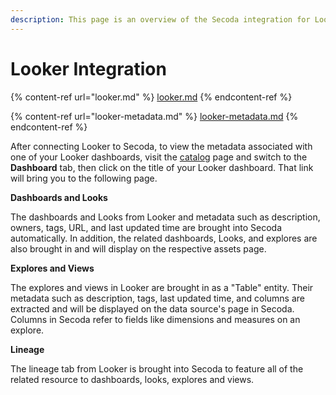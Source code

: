 ```yaml
---
description: This page is an overview of the Secoda integration for Looker
---
```


# Looker Integration

{% content-ref url="looker.md" %}
[looker.md](looker.md)
{% endcontent-ref %}

{% content-ref url="looker-metadata.md" %}
[looker-metadata.md](looker-metadata.md)
{% endcontent-ref %}

After connecting Looker to Secoda, to view the metadata associated with one of your Looker dashboards, visit the [catalog](https://app.secoda.co/catalog) page and switch to the **Dashboard** tab, then click on the title of your Looker dashboard. That link will bring you to the following page.

**Dashboards and Looks**

The dashboards and Looks from Looker and metadata such as description, owners, tags, URL, and last updated time are brought into Secoda automatically. In addition, the related dashboards, Looks, and explores are also brought in and will display on the respective assets page.

**Explores and Views**

The explores and views in Looker are brought in as a "Table" entity. Their metadata such as description, tags, last updated time, and columns are extracted and will be displayed on the data source's page in Secoda. Columns in Secoda refer to fields like dimensions and measures on an explore.

**Lineage**

The lineage tab from Looker is brought into Secoda to feature all of the related resource to dashboards, looks, explores and views.
